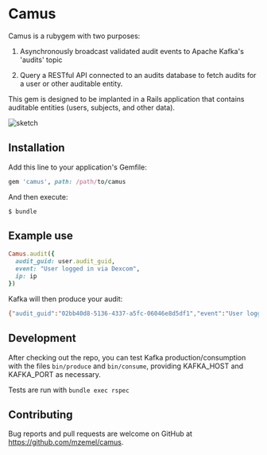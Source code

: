 # Camus

Camus is a rubygem with two purposes:

1) Asynchronously broadcast validated audit events to Apache Kafka's 'audits' topic

2) Query a RESTful API connected to an audits database to fetch audits for a user or other auditable entity.

This gem is designed to be implanted in a Rails application that contains auditable entities (users, subjects, and other data).

![sketch](http://i.imgur.com/39Ibrrh.jpg)

## Installation

Add this line to your application's Gemfile:

```ruby
gem 'camus', path: /path/to/camus
```

And then execute:

    $ bundle


## Example use

```ruby
Camus.audit({
  audit_guid: user.audit_guid,
  event: "User logged in via Dexcom",
  ip: ip
})
```

Kafka will then produce your audit:

```bash
{"audit_guid":"02bb40d8-5136-4337-a5fc-06046e8d5df1","event":"User logged in via Dexcom","ip":"127.0.0.1"}
```


## Development

After checking out the repo, you can test Kafka production/consumption with the files `bin/produce` and `bin/consume`, providing KAFKA_HOST and KAFKA_PORT as necessary.

Tests are run with `bundle exec rspec`

## Contributing

Bug reports and pull requests are welcome on GitHub at https://github.com/mzemel/camus.

